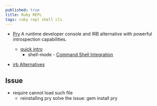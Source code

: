 ```yaml
---
published: true
title: Ruby REPL
tags: ruby repl shell cli
---
```

- [Pry](https://github.com/pry/pry) A runtime developer console and IRB alternative with powerful introspection capabilities. 
	- [quick intro](https://www.rubydoc.info/gems/pry)
    	- shell-mode - [Command Shell Integration](https://github.com/pry/pry#command-shell-integration)
        
- [irb Alternatives](https://www.ruby-toolbox.com/categories/irb_Alternatives)

## Issue
- require cannot load such file
	- reinstalling pry solve the issue: gem install pry